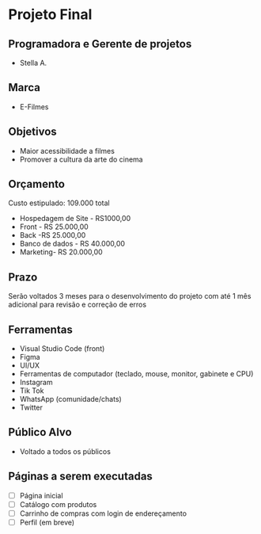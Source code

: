 # Projeto Final

## Programadora e Gerente de projetos

- Stella A.

## Marca

- E-Filmes

## Objetivos

- Maior acessibilidade a filmes
- Promover a cultura da arte do cinema

## Orçamento

Custo estipulado: 109.000 total

- Hospedagem de Site - RS1000,00
- Front - RS 25.000,00
- Back -RS 25.000,00
- Banco de dados - RS 40.000,00
- Marketing- RS 20.000,00

## Prazo

Serão voltados 3 meses para o desenvolvimento do projeto com até 1 mês adicional para revisão e correção de erros 

## Ferramentas

- Visual Studio Code (front)
- Figma
- UI/UX
- Ferramentas de computador (teclado, mouse, monitor, gabinete e CPU)
- Instagram
- Tik Tok
- WhatsApp (comunidade/chats)
- Twitter

## Público Alvo

- Voltado a todos os públicos

## Páginas a serem executadas

- [ ]  Página inicial
- [ ]  Catálogo com produtos
- [ ]  Carrinho de compras com login de endereçamento
- [ ]  Perfil (em breve)
